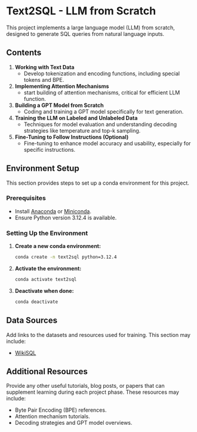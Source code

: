 # Text2SQL - LLM from Scratch

This project implements a large language model (LLM) from scratch, designed to generate SQL queries from natural language inputs. 

## Contents

1. **Working with Text Data**  
   - Develop tokenization and encoding functions, including special tokens and BPE.
2. **Implementing Attention Mechanisms**  
   - start building of attention mechanisms, critical for efficient LLM function.
3. **Building a GPT Model from Scratch**  
   - Coding and training a GPT model specifically for text generation.
4. **Training the LLM on Labeled and Unlabeled Data**  
   - Techniques for model evaluation and understanding decoding strategies like temperature and top-k sampling.
5. **Fine-Tuning to Follow Instructions (Optional)**  
   - Fine-tuning to enhance model accuracy and usability, especially for specific instructions.

## Environment Setup

This section provides steps to set up a conda environment for this project.

### Prerequisites
- Install [Anaconda](https://www.anaconda.com/) or [Miniconda](https://docs.conda.io/en/latest/miniconda.html).
- Ensure Python version 3.12.4 is available.

### Setting Up the Environment
1. **Create a new conda environment:**
   ```bash
   conda create -n text2sql python=3.12.4
   ```
2. **Activate the environment:**
   ```bash
   conda activate text2sql
   ```
3. **Deactivate when done:**
   ```bash
   conda deactivate
   ```

## Data Sources
Add links to the datasets and resources used for training. This section may include:
- [WikiSQL](https://paperswithcode.com/dataset/wikisql)
  

## Additional Resources
Provide any other useful tutorials, blog posts, or papers that can supplement learning during each project phase. These resources may include:
- Byte Pair Encoding (BPE) references.
- Attention mechanism tutorials.
- Decoding strategies and GPT model overviews.

